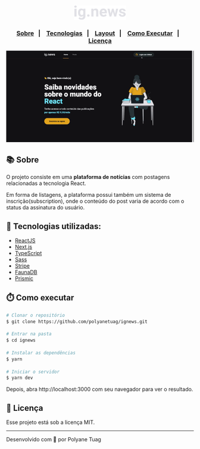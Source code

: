 <p align="center">
  <img width= '140' src="./public/images/logo.svg" />
</p>

<h3 align="center">  
  <p align="center">
    <a href="#-sobre">Sobre</a>&nbsp;&nbsp;&nbsp;|&nbsp;&nbsp;&nbsp;
    <a href="#-tecnologias">Tecnologias</a>&nbsp;&nbsp;&nbsp;|&nbsp;&nbsp;&nbsp;
    <a href="#-tecnologias">Layout</a>&nbsp;&nbsp;&nbsp;|&nbsp;&nbsp;&nbsp;
    <a href="#-como-executar">Como Executar</a>&nbsp;&nbsp;&nbsp;|&nbsp;&nbsp;&nbsp;
    <a href="#-licença">Licença</a>
  </p>
</h3>

<div align="center">
    <img width= '800' src="./public/images/aplication1.gif" /> 
</div>

## 📚 Sobre

O projeto consiste em uma **plataforma de notícias** com postagens relacionadas a tecnologia React.

Em forma de listagens, a plataforma possui também um sistema de inscrição(subscription), onde o conteúdo do post varia de acordo com o status da assinatura do usuário.

## 🚀 Tecnologias utilizadas:

- [ReactJS](https://legacy.reactjs.org/)
- [Next.js](https://nextjs.org/)
- [TypeScript](https://www.typescriptlang.org/)
- [Sass](https://sass-lang.com/)
- [Stripe](https://www.npmjs.com/package/@stripe/react-stripe-js)
- [FaunaDB](https://docs.fauna.com/fauna/current/)
- [Prismic](https://prismic.io/)
  

## ⏱️ Como executar

```bash
# Clonar o repositório
$ git clone https://github.com/polyanetuag/ignews.git

# Entrar na pasta  
$ cd ignews

# Instalar as dependências
$ yarn 

# Iniciar o servidor
$ yarn dev
```

Depois, abra http://localhost:3000 com seu navegador para ver o resultado.

## 📝 Licença

Esse projeto está sob a licença MIT.

---
Desenvolvido com 💜 por Polyane Tuag
